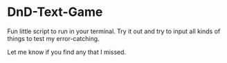 # DnD-Text-Game
Fun little script to run in your terminal. Try it out and try to input all kinds of things to test my error-catching.

Let me know if you find any that I missed.
